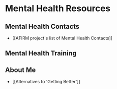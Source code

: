 # Mental Health Resources

## Mental Health Contacts
 - [[AFIRM project's list of Mental Health Contacts]]
## Mental Health Training

## About Me

- [[Alternatives to 'Getting Better']]